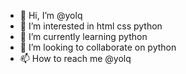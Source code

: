 - 👋 Hi, I’m @yolq
- 👀 I’m interested in html css python
- 🌱 I’m currently learning python
- 💞️ I’m looking to collaborate on python
- 📫 How to reach me @yolq

<!---
yolq/yolq is a ✨ special ✨ repository because its `README.md` (this file) appears on your GitHub profile.
You can click the Preview link to take a look at your changes.
--->
